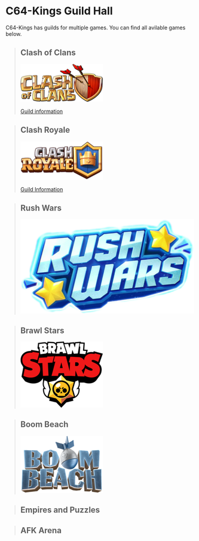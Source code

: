 # C64-Kings Guild Hall
C64-Kings has guilds for multiple games. You can find all avilable games below.

>## Clash of Clans
>![Clash of Clans Logo](Clash_of_Clans_Logo.png)
>
>[Guild information](https://clashofclans.com/clans/search/#clanTag=YPY8PGU)

>## Clash Royale
>![Clash Royale Logo](Clash_Royale_game_logo.png)
>
>[Guild Information](https://statsroyale.com/clan/C8V8LV)

>## Rush Wars
>![Rush Wars Logo](oc0AR39.png)

>## Brawl Stars
>![Brawl Stars Logo](220px-Brawl_Stars_logo.png)

>## Boom Beach
>![Boom Beach Logo](Boom_Beach_logo.png)

>## Empires and Puzzles
>

>## AFK Arena
>

